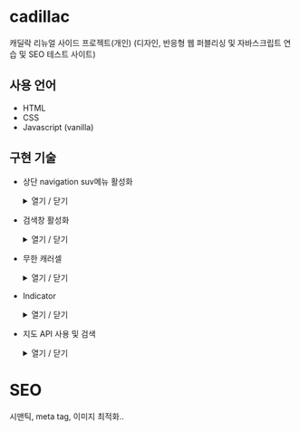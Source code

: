 # cadillac

캐딜락 리뉴얼 사이드 프로젝트(개인)
(디자인, 반응형 웹 퍼블리싱 및 자바스크립트 연습 및 SEO 테스트 사이트)

## 사용 언어

- HTML
- CSS
- Javascript (vanilla)

## 구현 기술

- 상단 navigation suv메뉴 활성화
  <details>
    <summary>열기 / 닫기</summary>

  1. 상단 navigation의 각 메뉴로 focus를 이동하여 선택하거나 클릭하면 sub navigation을 볼 수 있는 메뉴창이 활성화 되어 펼쳐진다.
  2. 활성화된 sub navigation외의 다른 영역을 클릭하면 이미 활성화된 sub navigation은 비활성화 된다.
  </details>

- 검색창 활성화
  <details>
    <summary>열기 / 닫기</summary>
    
    1. 검색창을 의미하는 돋보기 icon을 클릭하거나 focus를 이동하여 선택하면 검색어를 입력할 수 있는 input창이 보여진다.
    2. 활성화된 검색 input창 이외의 곳을 클릭하면 input창은 비활성화 된다. 
    </details>

- 무한 캐러셀
  <details>
    <summary>열기 / 닫기</summary>
    무한 캐러셀을 구현하기 위해서 첫번째 배너에서 앞으로 가기 버튼을 클릭하면 마지막 배너로 이동하고, 마지막 배너에서 뒤로 가기 버튼을 클릭하면 첫번째 배너로 이동해야 한다.

  1. 각각의 배너를 이동할때는 transition을 이용하열 부드럽게 이동한다.
  2. 첫번째 배너와 마지막 배너는 복사하여 가상의 배너를 만들어야 하고, 이는 각각 마지막 배너의 뒤와 첫번째 배너의 앞에 위치한다.
  3. 가상의 배너로 이동한 뒤에는 실제의 배너로 바로 이동하되, 이 때의 이동에는 transition 효과가 적용되지 않도록 하여, 실제의 배너로 이동되는 것을 사용자가 알 수 없도록 한다.
  4. 슬라이드가 이동중일 때에는 앞으로 가는 버튼과 뒤로 가는 버튼을 중복하여 클릭할 수 없다.
  5. 버튼을 클릭하지 않아도 배너는 일정 시간이 되면 자동으로 이동한다.
  6. 버튼을 클릭하여 다른 배너로 이동했을 경우 자동으로 돌아가는 시간은 초기화되어야 한다.
  </details>

- Indicator
  <details>
    <summary>열기 / 닫기</summary>
    indicator는 무한 캐러셀로 돌아가는 배너와 연결되어 있다.
    
    
    1. indicator의 버튼을 클릭하면 각각 해당하는 배너로 이동한다.
    2. indicator의 버튼은 배너의 순서에 따라서 활성화 또는 비활성화 되어야 한다.
  </details>
- 지도 API 사용 및 검색
  <details>
    <summary>열기 / 닫기</summary>
    지도 표시, 전시장 리스트에서 확인하고 싶은 전시장의 버튼을 클릭하면 해당 전시장의 지도가 보인다.
  </details>
  <!-- - 인스타그램 API 사용
    <details>
      <summary>열기 / 닫기</summary>
      인스타그램 API 사용시 계정 문제로 인하여 개인 인스타그램으로 테스트 하고, 기본 디스플레이 API 사용함
    </details>
  -->

# SEO

시맨틱, meta tag, 이미지 최적화..
